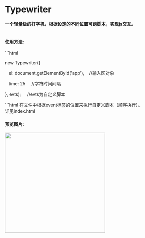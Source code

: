 # Typewriter
<b>一个轻量级的打字机，根据设定的不同位置可跑脚本，实现js交互。</b>
<br/>
<br />
<h4>使用方法:</h4>
```html
<p>new Typewriter({  </p>            
<p>&nbsp;&nbsp;	el: document.getElementById('app'),<span>&nbsp;&nbsp;&nbsp;&nbsp;//输入区对象</span></p>
<p>&nbsp;&nbsp;	time: 25   <span>&nbsp;&nbsp;&nbsp;&nbsp;//字符时间间隔</span></p>                        
<p>}, evts);   <span>&nbsp;&nbsp;&nbsp;&nbsp;//evts为自定义脚本</span></p>
```html
在文件中根据event标签的位置来执行自定义脚本（顺序执行）。
<br />
详见index.html
<br/>
<h4>预览图片:</h4>
<img src="https://github.com/jsmask/Typewriter/blob/master/tw.jpg" width="320" />
